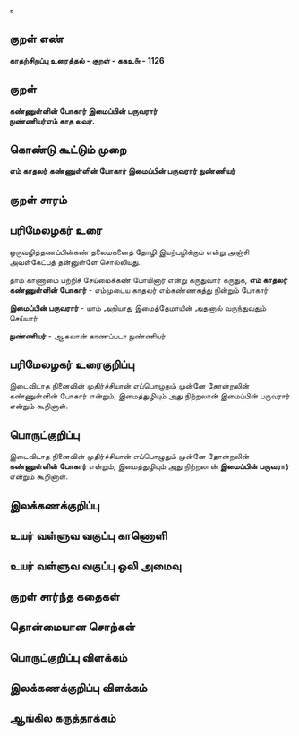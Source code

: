 உ

## குறள் எண் 

**காதற்சிறப்பு உரைத்தல் - குறள் - ககஉ௬ - 1126**

## குறள் 

**கண்ணுள்ளின் போகார் இமைப்பின் பருவரார்  
நுண்ணியர்எம் காத லவர்.**

## கொண்டு கூட்டும் முறை

**எம் காதலர் கண்ணுள்ளின் போகார் இமைப்பின் பருவரார் நுண்ணியர்**

## குறள் சாரம் 


## பரிமேலழகர் உரை

ஒருவழித்தணப்பின்கண் தலைமகனைத் தோழி இயற்பழிக்கும் என்று அஞ்சி அவள்கேட்பத் தன்னுள்ளே சொல்லியது.

தாம் காணாமை பற்றிச் சேய்மைக்கண் போயினார் என்று கருதுவார் கருதுக, 
**எம் காதலர் கண்ணுள்ளின் போகார்** - எம்முடைய காதலர் எம்கண்ணகத்து நின்றும் போகார் 

**இமைப்பின் பருவரார்** - யாம் அறியாது இமைத்தேமாயின் அதனால் வருந்துவதும் செய்யார் 

**நுண்ணியர்** - ஆகலான் காணப்படா நுண்ணியர்

## பரிமேலழகர் உரைகுறிப்பு   

இடைவிடாத நினைவின் முதிர்ச்சியான் எப்பொழுதும் முன்னே தோன்றலின் கண்ணுள்ளின் போகார் என்றும், இமைத்துழியும் அது நிற்றலான் இமைப்பின் பருவரார் என்றும் கூறினாள்.

## பொருட்குறிப்பு 

இடைவிடாத நினைவின் முதிர்ச்சியான் எப்பொழுதும் முன்னே தோன்றலின் **கண்ணுள்ளின் போகார்** என்றும், 
இமைத்துழியும் அது நிற்றலான் **இமைப்பின் பருவரார்** என்றும் கூறினாள்.

## இலக்கணக்குறிப்பு  


## உயர் வள்ளுவ வகுப்பு காணொளி


## உயர் வள்ளுவ வகுப்பு ஒலி அமைவு 

 
## குறள் சார்ந்த கதைகள் 


## தொன்மையான சொற்கள்


## பொருட்குறிப்பு விளக்கம்


## இலக்கணக்குறிப்பு விளக்கம்


## ஆங்கில கருத்தாக்கம் 


